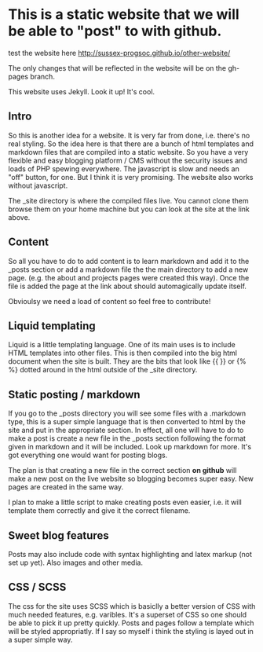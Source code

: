 # This is a static website that we will be able to "post" to with github.
test the website here http://sussex-progsoc.github.io/other-website/

The only changes that will be reflected in the website will be on the gh-pages branch.

This website uses Jekyll. Look it up! It's cool.
## Intro
So this is another idea for a website. It is very far from done, i.e. there's no real styling.
So the idea here is that there are a bunch of html templates and markdown files that are compiled into a static website. So you have a very flexible and easy blogging platform / CMS without the security issues and loads of PHP spewing everywhere.
The javascript is slow and needs an "off" button, for one. But I think it is very promising.
The website also works without javascript.

The \_site directory is where the compiled files live. You cannot clone them browse them on your home machine but you can look at the site at the link above.

## Content
So all you have to do to add content is to learn markdown and add it to the \_posts section or add a markdown file the the main directory to add a new page. (e.g. the about and projects pages were created this way). Once the file is added the page at the link about should automagically update itself.

Obvioulsy we need a load of content so feel free to contribute!

## Liquid templating
Liquid is a little templating language. One of its main uses is to include HTML templates into other files. This is then compiled into the big html document when the site is built. They are the bits that look like {{ <stuff> }} or {% <commands> %} dotted around in the html outside of the \_site directory.

## Static posting / markdown
If you go to the \_posts directory you will see some files with a .markdown type, this is a super simple language that is then converted to html by the site and put
in the appropriate section. In effect, all one will have to do to make a post is create a new file in the \_posts section following the format given in markdown and
it will be included. Look up markdown for more. It's got everything one would want for posting blogs.

The plan is that creating a new file in the correct section **on github** will make a new post on the live website so blogging becomes super easy.
New pages are created in the same way.

I plan to make a little script to make creating posts even easier, i.e. it will template them correctly and give it the correct filename.

## Sweet blog features
Posts may also include code with syntax highlighting and latex markup (not set up yet). Also images and other media.

## CSS / SCSS
The css for the site uses SCSS which is
basiclly a better version of CSS with much needed features, e.g. varibles. It's a superset of CSS so one should be able to pick it up pretty quickly. 
Posts and pages follow a template which will be styled appropriatly. If I say so myself i think the styling is layed out in a super simple way.


